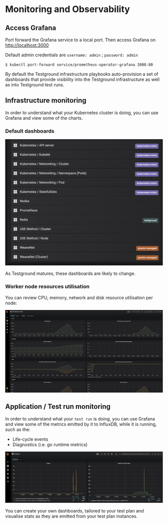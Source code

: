 # Monitoring and Observability

## Access Grafana

Port forward the Grafana service to a local port. Then access Grafana on [http://localhost:3000](http://localhost:3000)

Default admin credentials are `username: admin` ; `password: admin`

```text
$ kubectl port-forward service/prometheus-operator-grafana 3000:80
```

By default the Testground infrastructure playbooks auto-provision a set of dashboards that provide visibility into the Testground infrastructure as well as into Testground test runs.

## Infrastructure monitoring

In order to understand what your Kubernetes cluster is doing, you can use Grafana and view some of the charts.

### Default dashboards

![Currently provisioned default dashboards in Grafana](../.gitbook/assets/screenshot-2020-05-05-at-17.31.21.png)

As Testground matures, these dashboards are likely to change.

### Worker node resources utilisation

You can review CPU, memory, network and disk resource utilisation per node:

![](../.gitbook/assets/screenshot-2020-05-05-at-17.34.53.png)

## Application / Test run monitoring

In order to understand what your `test run` is doing, you can use Grafana and view some of the metrics emitted by it to InfluxDB, while it is running, such as the:

* Life-cycle events
* Diagnostics \(i.e. go runtime metrics\)

![](../.gitbook/assets/screenshot-2020-05-05-at-17.39.53.png)

You can create your own dashboards, tailored to your test plan and visualise stats as they are emitted from your test plan instances.

### 


